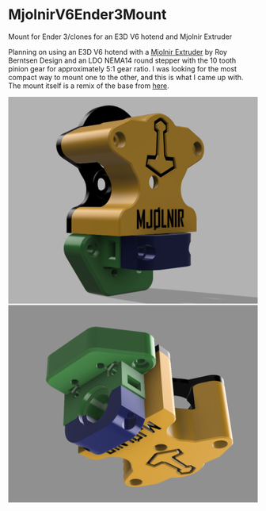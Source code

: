 # MjolnirV6Ender3Mount
Mount for Ender 3/clones for an E3D V6 hotend and Mjolnir Extruder

Planning on using an E3D V6 hotend with a <a href="https://github.com/RoyBerntsenDesign/MJOLNIR-Extruder/">Mjolnir Extruder</a> by Roy Berntsen Design and an LDO NEMA14 round
stepper with the 10 tooth pinion gear for approximately 5:1 gear ratio. I was looking for the most compact way to mount one to the other, and this is what I came up with. The
mount itself is a remix of the base from <a href="https://www.thingiverse.com/thing:4689550">here</a>.

![3/4 View](mjolnirV6_1.png)
![Bottom View](mjolnirV6_2.png)
